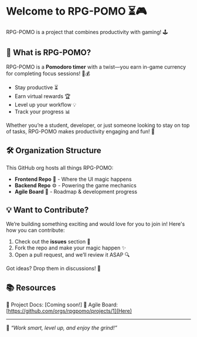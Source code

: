 # Welcome to RPG-POMO ⏳🎮

RPG-POMO is a project that combines productivity with gaming! 🕹️

## 🚀 What is RPG-POMO?

RPG-POMO is a **Pomodoro timer** with a twist—you earn in-game currency for completing focus sessions! 🎯💰

- Stay productive ⏳
- Earn virtual rewards 🏆
- Level up your workflow 💡
- Track your progress 📊

Whether you’re a student, developer, or just someone looking to stay on top of tasks, RPG-POMO makes productivity engaging and fun! 💪

## 🛠️ Organization Structure

This GitHub org hosts all things RPG-POMO:

- **Frontend Repo** 🎨 - Where the UI magic happens
- **Backend Repo** ⚙️ - Powering the game mechanics
- **Agile Board** 📌 - Roadmap & development progress

## 💡 Want to Contribute?

We’re building something exciting and would love for you to join in! Here's how you can contribute:

1. Check out the **issues** section 📝
2. Fork the repo and make your magic happen ✨
3. Open a pull request, and we’ll review it ASAP 🔍

Got ideas? Drop them in discussions! 🚀

## 📚 Resources

🔗 Project Docs: [Coming soon!]
🔗 Agile Board: [https://github.com/orgs/rpgpomo/projects/1](Here)

---

🔮 *“Work smart, level up, and enjoy the grind!”*

